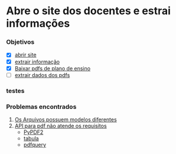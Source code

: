 # Abre o site dos docentes e estrai informações
### Objetivos
  * [x] [abrir site](explicacao/abrir.md)
  * [x] [extrair informação](explicacao/info.md)
  * [x] [Baixar pdfs de plano de ensino](explicacao/downPdf.md)
  * [ ] [extrair dados dos  pdfs](explicacao/pdfInfo.md)
### testes

### Problemas encontrados
 1. [Os Arquivos possuem modelos diferentes]()
 2. [API para pdf não atende os requisitos]()
    * [PyPDF2]()
    * [tabula]()
    * [pdfquery]()
